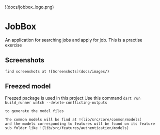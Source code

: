 
!(docs/jobbox_logo.png)
# JobBox
An application for searching jobs and apply for job. This is a practise exercise

## Screenshots
    find screenshots at ![Screenshots](docs/images/)


## Freezed model
Freezed package is used in this project
Use this command
    `dart run build_runner watch --delete-conflicting-outputs`

    to generate the model files

    The common models will be find at !(lib/src/core/common/models)
    and the models corresponding to features will be found on its feature sub folder like !(lib/src/features/authentication/models)



